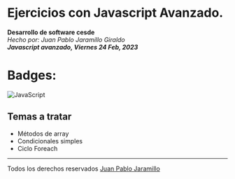 # Ejercicios con Javascript Avanzado.
**Desarrollo de software cesde**  
*Hecho por: Juan Pablo Jaramillo Giraldo*  
***Javascript avanzado, Viernes 24 Feb, 2023***
# Badges: 
![JavaScript](https://img.shields.io/badge/javascript-%23323330.svg?style=for-the-badge&logo=javascript&logoColor=%23F7DF1E)
## Temas a tratar
* Métodos de array 
* Condicionales simples 
* Ciclo Foreach
* *** 
Todos los derechos reservados [Juan Pablo Jaramillo](https://github.com/HotSauce96)

